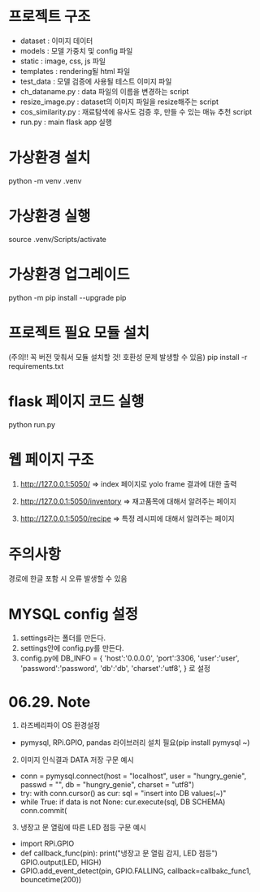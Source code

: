 # 프로젝트 구조
- dataset : 이미지 데이터
- models : 모델 가중치 및 config 파일
- static : image, css, js 파일
- templates : rendering될 html 파일
- test_data : 모델 검증에 사용될 테스트 이미지 파일
- ch_dataname.py : data 파일의 이름을 변경하는 script
- resize_image.py : dataset의 이미지 파일을 resize해주는 script
- cos_similarity.py : 재료탐색에 유사도 검증 후, 만들 수 있는 매뉴 추천 script
- run.py : main flask app 실행

# 가상환경 설치
python -m venv .venv

# 가상환경 실행
source .venv/Scripts/activate

# 가상환경 업그레이드
python -m pip install --upgrade pip

# 프로젝트 필요 모듈 설치
(주의!! 꼭 버전 맞춰서 모듈 설치할 것! 호환성 문제 발생할 수 있음)
pip install -r requirements.txt

# flask 페이지 코드 실행
python run.py

# 웹 페이지 구조
1) http://127.0.0.1:5050/ 
=> index 페이지로 yolo frame 결과에 대한 출력

2) http://127.0.0.1:5050/inventory
=> 재고품목에 대해서 알려주는 페이지

3) http://127.0.0.1:5050/recipe
=> 특정 레시피에 대해서 알려주는 페이지

# 주의사항
경로에 한글 포함 시 오류 발생할 수 있음

# MYSQL config 설정
1) settings라는 폴더를 만든다.
2) settings안에 config.py를 만든다.
3) config.py에
DB_INFO = {
    'host':'0.0.0.0',
    'port':3306,
    'user':'user',
    'password':'password',
    'db':'db',
    'charset':'utf8',
}
로 설정

# 06.29. Note
1) 라즈베리파이 OS 환경설정
- pymysql, RPi.GPIO, pandas 라이브러리 설치 필요(pip install pymysql ~)
2) 이미지 인식결과 DATA 저장 구문 예시
- conn = pymysql.connect(host = "localhost", user = "hungry_genie", passwd = "", db = "hungry_genie", charset = "utf8")
- try: with conn.cursor() as cur: sql = "insert into DB values(~)"
- while True: if data is not None: cur.execute(sql, DB SCHEMA) conn.commit(
3) 냉장고 문 열림에 따른 LED 점등 구문 예시
- import RPi.GPIO
- def callback_func(pin): print("냉장고 문 열림 감지, LED 점등") GPIO.output(LED, HIGH)
- GPIO.add_event_detect(pin, GPIO.FALLING, callback=callbakc_func1, bouncetime(200))